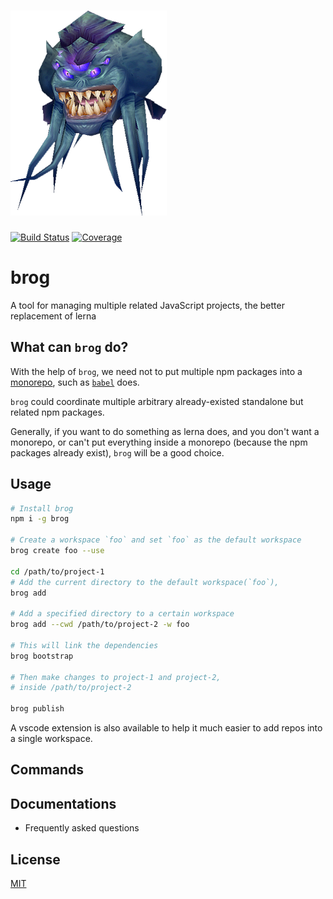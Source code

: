 # ![brog](assets/brog.png)

[![Build Status](https://travis-ci.org/kaelzhang/brog.svg?branch=master)](https://travis-ci.org/kaelzhang/brog)
[![Coverage](https://codecov.io/gh/kaelzhang/brog/branch/master/graph/badge.svg)](https://codecov.io/gh/kaelzhang/brog)

# brog

A tool for managing multiple related JavaScript projects, the better replacement of lerna

## What can `brog` do?

With the help of `brog`, we need not to put multiple npm packages into a [monorepo](https://en.wikipedia.org/wiki/Monorepo), such as [`babel`](https://github.com/babel/babel) does.

`brog` could coordinate multiple arbitrary already-existed standalone but related npm packages.

Generally, if you want to do something as lerna does, and you don't want a monorepo, or can't put everything inside a monorepo (because the npm packages already exist), `brog` will be a good choice.

## Usage

```sh
# Install brog
npm i -g brog

# Create a workspace `foo` and set `foo` as the default workspace
brog create foo --use

cd /path/to/project-1
# Add the current directory to the default workspace(`foo`),
brog add

# Add a specified directory to a certain workspace
brog add --cwd /path/to/project-2 -w foo

# This will link the dependencies
brog bootstrap

# Then make changes to project-1 and project-2,
# inside /path/to/project-2

brog publish
```

A vscode extension is also available to help it much easier to add repos into a single workspace.

## Commands

## Documentations

- Frequently asked questions

## License

[MIT](LICENSE)
